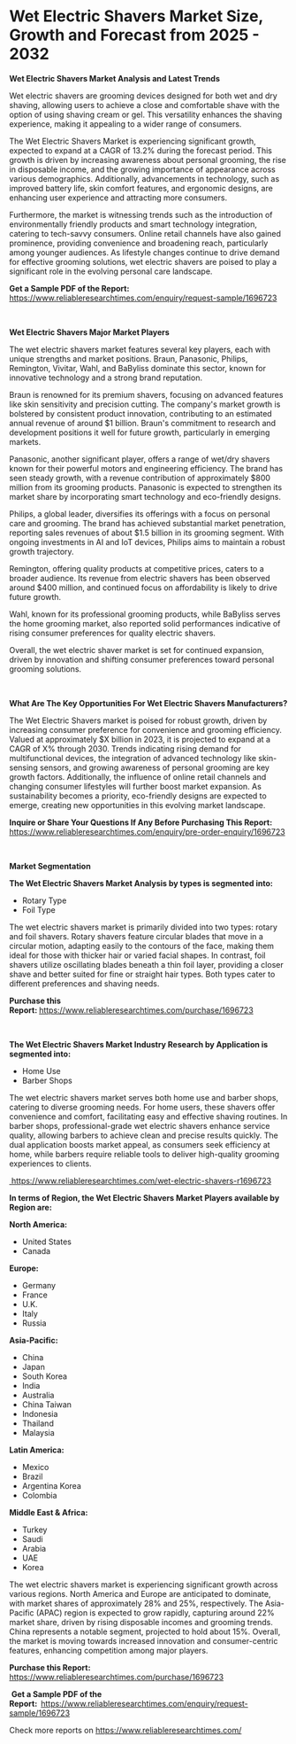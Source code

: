 <p><h1>Wet Electric Shavers Market Size, Growth and Forecast from 2025 - 2032</h1></p><p><strong>Wet Electric Shavers Market Analysis and Latest Trends</strong></p>
<p><p>Wet electric shavers are grooming devices designed for both wet and dry shaving, allowing users to achieve a close and comfortable shave with the option of using shaving cream or gel. This versatility enhances the shaving experience, making it appealing to a wider range of consumers. </p><p>The Wet Electric Shavers Market is experiencing significant growth, expected to expand at a CAGR of 13.2% during the forecast period. This growth is driven by increasing awareness about personal grooming, the rise in disposable income, and the growing importance of appearance across various demographics. Additionally, advancements in technology, such as improved battery life, skin comfort features, and ergonomic designs, are enhancing user experience and attracting more consumers.</p><p>Furthermore, the market is witnessing trends such as the introduction of environmentally friendly products and smart technology integration, catering to tech-savvy consumers. Online retail channels have also gained prominence, providing convenience and broadening reach, particularly among younger audiences. As lifestyle changes continue to drive demand for effective grooming solutions, wet electric shavers are poised to play a significant role in the evolving personal care landscape.</p></p>
<p><strong>Get a Sample PDF of the Report:&nbsp;</strong> <a href="https://www.reliableresearchtimes.com/enquiry/request-sample/1696723?utm_campaign=3355&utm_medium=2&utm_source=Github&utm_content=ia&utm_term=04042025&utm_id=wet-electric-shavers">https://www.reliableresearchtimes.com/enquiry/request-sample/1696723</a></p>
<p>&nbsp;</p>
<p><strong>Wet Electric Shavers Major Market Players</strong></p>
<p><p>The wet electric shavers market features several key players, each with unique strengths and market positions. Braun, Panasonic, Philips, Remington, Vivitar, Wahl, and BaByliss dominate this sector, known for innovative technology and a strong brand reputation.</p><p>Braun is renowned for its premium shavers, focusing on advanced features like skin sensitivity and precision cutting. The company's market growth is bolstered by consistent product innovation, contributing to an estimated annual revenue of around $1 billion. Braun's commitment to research and development positions it well for future growth, particularly in emerging markets.</p><p>Panasonic, another significant player, offers a range of wet/dry shavers known for their powerful motors and engineering efficiency. The brand has seen steady growth, with a revenue contribution of approximately $800 million from its grooming products. Panasonic is expected to strengthen its market share by incorporating smart technology and eco-friendly designs.</p><p>Philips, a global leader, diversifies its offerings with a focus on personal care and grooming. The brand has achieved substantial market penetration, reporting sales revenues of about $1.5 billion in its grooming segment. With ongoing investments in AI and IoT devices, Philips aims to maintain a robust growth trajectory.</p><p>Remington, offering quality products at competitive prices, caters to a broader audience. Its revenue from electric shavers has been observed around $400 million, and continued focus on affordability is likely to drive future growth.</p><p>Wahl, known for its professional grooming products, while BaByliss serves the home grooming market, also reported solid performances indicative of rising consumer preferences for quality electric shavers. </p><p>Overall, the wet electric shaver market is set for continued expansion, driven by innovation and shifting consumer preferences toward personal grooming solutions.</p></p>
<p>&nbsp;</p>
<p><strong>What Are The Key Opportunities For Wet Electric Shavers Manufacturers?</strong></p>
<p><p>The Wet Electric Shavers market is poised for robust growth, driven by increasing consumer preference for convenience and grooming efficiency. Valued at approximately $X billion in 2023, it is projected to expand at a CAGR of X% through 2030. Trends indicating rising demand for multifunctional devices, the integration of advanced technology like skin-sensing sensors, and growing awareness of personal grooming are key growth factors. Additionally, the influence of online retail channels and changing consumer lifestyles will further boost market expansion. As sustainability becomes a priority, eco-friendly designs are expected to emerge, creating new opportunities in this evolving market landscape.</p></p>
<p><strong>Inquire or Share Your Questions If Any Before Purchasing This Report:</strong> <a href="https://www.reliableresearchtimes.com/enquiry/pre-order-enquiry/1696723?utm_campaign=3355&utm_medium=2&utm_source=Github&utm_content=ia&utm_term=04042025&utm_id=wet-electric-shavers">https://www.reliableresearchtimes.com/enquiry/pre-order-enquiry/1696723</a></p>
<p>&nbsp;</p>
<p><strong>Market Segmentation</strong></p>
<p><strong>The Wet Electric Shavers Market Analysis by types is segmented into:</strong></p>
<p><ul><li>Rotary Type</li><li>Foil Type</li></ul></p>
<p><p>The wet electric shavers market is primarily divided into two types: rotary and foil shavers. Rotary shavers feature circular blades that move in a circular motion, adapting easily to the contours of the face, making them ideal for those with thicker hair or varied facial shapes. In contrast, foil shavers utilize oscillating blades beneath a thin foil layer, providing a closer shave and better suited for fine or straight hair types. Both types cater to different preferences and shaving needs.</p></p>
<p><strong>Purchase this Report:&nbsp;</strong><a href="https://www.reliableresearchtimes.com/purchase/1696723?utm_campaign=3355&utm_medium=2&utm_source=Github&utm_content=ia&utm_term=04042025&utm_id=wet-electric-shavers">https://www.reliableresearchtimes.com/purchase/1696723</a></p>
<p>&nbsp;</p>
<p><strong>The Wet Electric Shavers Market Industry Research by Application is segmented into:</strong></p>
<p><ul><li>Home Use</li><li>Barber Shops</li></ul></p>
<p><p>The wet electric shavers market serves both home use and barber shops, catering to diverse grooming needs. For home users, these shavers offer convenience and comfort, facilitating easy and effective shaving routines. In barber shops, professional-grade wet electric shavers enhance service quality, allowing barbers to achieve clean and precise results quickly. The dual application boosts market appeal, as consumers seek efficiency at home, while barbers require reliable tools to deliver high-quality grooming experiences to clients.</p></p>
<p><a href="https://www.reliableresearchtimes.com/wet-electric-shavers-r1696723?utm_campaign=3355&utm_medium=2&utm_source=Github&utm_content=ia&utm_term=04042025&utm_id=wet-electric-shavers">&nbsp;https://www.reliableresearchtimes.com/wet-electric-shavers-r1696723</a></p>
<p><strong>In terms of Region, the Wet Electric Shavers Market Players available by Region are:</strong></p>
<p>
    <p> <strong> North America: </strong>
        <ul>
            <li>United States</li>
            <li>Canada</li>
        </ul>
        </p> 
    <p> <strong> Europe: </strong>
        <ul>
            <li>Germany</li>
            <li>France</li>
            <li>U.K.</li>
            <li>Italy</li>
            <li>Russia</li>
        </ul>
        </p> 
    <p> <strong> Asia-Pacific: </strong>
        <ul>
            <li>China</li>
            <li>Japan</li>
            <li>South Korea</li>
            <li>India</li>
            <li>Australia</li>
            <li>China Taiwan</li>
            <li>Indonesia</li>
            <li>Thailand</li>
            <li>Malaysia</li>
        </ul>
        </p> 
    <p> <strong> Latin America: </strong>
        <ul>
            <li>Mexico</li>
            <li>Brazil</li>
            <li>Argentina Korea</li>
            <li>Colombia</li>
        </ul>
        </p> 
    <p> <strong> Middle East & Africa: </strong>
        <ul>
            <li>Turkey</li>
            <li>Saudi</li>
            <li>Arabia</li>
            <li>UAE</li>
            <li>Korea</li>
        </ul>
    </p>
    </p>
<p><p>The wet electric shavers market is experiencing significant growth across various regions. North America and Europe are anticipated to dominate, with market shares of approximately 28% and 25%, respectively. The Asia-Pacific (APAC) region is expected to grow rapidly, capturing around 22% market share, driven by rising disposable incomes and grooming trends. China represents a notable segment, projected to hold about 15%. Overall, the market is moving towards increased innovation and consumer-centric features, enhancing competition among major players.</p></p>
<p><strong>Purchase this Report: </strong><a href="https://www.reliableresearchtimes.com/purchase/1696723?utm_campaign=3355&utm_medium=2&utm_source=Github&utm_content=ia&utm_term=04042025&utm_id=wet-electric-shavers">https://www.reliableresearchtimes.com/purchase/1696723</a></p>
<p>&nbsp;<strong>Get a Sample PDF of the Report:&nbsp;&nbsp;</strong><a href="https://www.reliableresearchtimes.com/enquiry/request-sample/1696723?utm_campaign=3355&utm_medium=2&utm_source=Github&utm_content=ia&utm_term=04042025&utm_id=wet-electric-shavers">https://www.reliableresearchtimes.com/enquiry/request-sample/1696723</a></p>
<p><strong></strong></p>
<p>Check more reports on <a href="https://www.reliableresearchtimes.com/?utm_campaign=3355&utm_medium=2&utm_source=Github&utm_content=ia&utm_term=04042025&utm_id=wet-electric-shavers">https://www.reliableresearchtimes.com/</a></p>